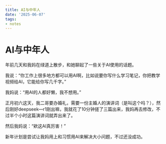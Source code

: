 ```yaml
---
title: AI与中年人
date: '2025-06-07'
tags:
- notes
---
```


# AI与中年人

年前几天和我妈在绿道上散步，和她聊起了一些关于AI使用的话题。

我说：“你工作上很多地方都可以用AI啊，比如说要你写什么学习笔记，你把教学视频给AI，它能给你写几千字。”

我妈说：“用AI的人都好懒，我不想用。”

正月初六这天，我二哥要办婚礼，需要一份主婚人的演讲词（是叫这个吗？），然后刚好deepseek—r1刚出嘛，我就花了10分钟搓了三篇出来，我妈再去修改，不过半个小时这篇演讲词就弄出来了。

然后我妈说：“欸这AI真厉害！”

新年计划是尝试让我妈用上和习惯用AI来解决大小问题，不过还没成功。


